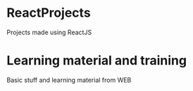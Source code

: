 # ReactProjects
Projects made using ReactJS
# Learning material and training 
Basic stuff and learning material from WEB
